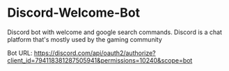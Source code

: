 # Discord-Welcome-Bot

Discord bot with welcome and google search commands. Discord is a chat platform that's mostly used by the gaming community

Bot URL: https://discord.com/api/oauth2/authorize?client_id=794118381287505941&permissions=10240&scope=bot
